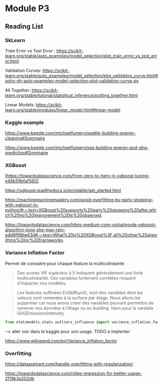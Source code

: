 # Module P3


## Reading List

### SkLearn

Train Error vs Test Error : https://scikit-learn.org/stable/auto_examples/model_selection/plot_train_error_vs_test_error.html

Validation Curves: https://scikit-learn.org/stable/auto_examples/model_selection/plot_validation_curve.html#sphx-glr-auto-examples-model-selection-plot-validation-curve-py

All Together: https://scikit-learn.org/stable/tutorial/statistical_inference/putting_together.html

Linear Models: https://scikit-learn.org/stable/modules/linear_model.html#linear-model


### Kaggle example

https://www.kaggle.com/michaelfumery/seattle-building-energy-cleaning#Sommaire

https://www.kaggle.com/michaelfumery/sea-building-energy-and-ghg-prediction#Sommaire

### XGBoost 

[https://towardsdatascience.com/from-zero-to-hero-in-xgboost-tuning-e48b59bfaf58]()

https://xgboost.readthedocs.io/en/stable/get_started.html

https://machinelearningmastery.com/avoid-overfitting-by-early-stopping-with-xgboost-in-python/#:~:text=XGBoost%20supports%20early%20stopping%20after,which%20no%20improvement%20is%20observed.

https://towardsdatascience.com/https-medium-com-vishalmorde-xgboost-algorithm-long-she-may-rein-edd9f99be63d#:~:text=What%20is%20XGBoost%3F,all%20other%20algorithms%20or%20frameworks.


### Variance Inflation Factor

Permet de connaitre pour chaque feature la multicolinéarité
> Des scores VIF supérieur à 5 indiquent généralement une forte multicolinéarité. Ces variables fortement corrélées  risquent d'impacter nos modèles.

> Les features suffixées EUI(kBtu/sf), sont des variables dont les valeurs sont ramenées à la surface par étage. Nous allons les supprimer car nous avons créer des variables pouvant permettre de ramener nos données à l'étage ou au  building. Idem pour la variable GHGEmissionsIntensity

```python
from statsmodels.stats.outliers_influence import variance_inflation_factor
```

--> aller voir dans le kaggle pour son usage. TODO à implenter 

https://www.wikiwand.com/en/Variance_inflation_factor

### Overfitting

https://dataaspirant.com/handle-overfitting-with-regularization/

https://towardsdatascience.com/ridge-regression-for-better-usage-2f19b3a202db

